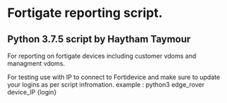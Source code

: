 # Fortigate reporting script. 
## Python 3.7.5 script by Haytham Taymour
For reporting on fortigate devices including customer vdoms and managment vdoms. 

For testing use with IP to connect to Fortidevice and make sure to update your logins as per script infromation. 
example :  python3 edge_rover device_IP {login}

